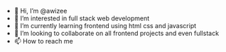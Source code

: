 - 👋 Hi, I’m @awizee
- 👀 I’m interested in full stack web development
- 🌱 I’m currently learning frontend using html css and javascript
- 💞️ I’m looking to collaborate on all frontend projects and even fullstack
- 📫 How to reach me 

<!---
awizee/awizee is a ✨ special ✨ repository because its `README.md` (this file) appears on your GitHub profile.
You can click the Preview link to take a look at your changes.
--->
